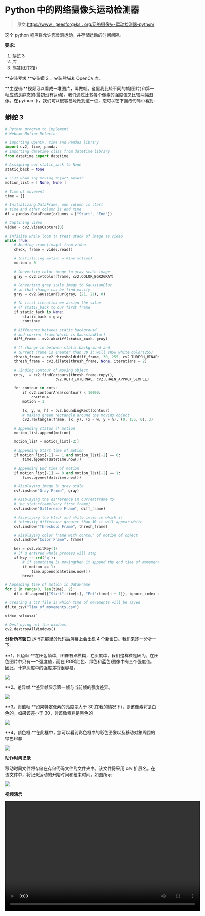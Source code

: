 # Python 中的网络摄像头运动检测器

> 原文:[https://www . geesforgeks . org/网络摄像头-运动检测器-python/](https://www.geeksforgeeks.org/webcam-motion-detector-python/)

这个 python 程序将允许您检测运动，并存储运动的时间间隔。

**要求:**

1.  蟒蛇 3
2.  库
3.  熊猫(图书馆)

**安装要求:**安装[蟒 3](https://www.python.org/downloads/) ，安装[熊猫](https://stackoverflow.com/questions/42907331/how-to-install-pandas-from-pip-on-windows-cmd)和 [OpenCV](https://pypi.python.org/pypi/opencv-python) 库。

**主逻辑:**视频可以看成一堆图片，叫做帧。这里我比较不同的帧(图片)和第一帧应该是静态的(最初没有运动)。我们通过比较每个像素的强度值来比较两幅图像。在 python 中，我们可以很容易地做到这一点，您可以在下面的代码中看到:

## 蟒蛇 3

```py
# Python program to implement
# Webcam Motion Detector

# importing OpenCV, time and Pandas library
import cv2, time, pandas
# importing datetime class from datetime library
from datetime import datetime

# Assigning our static_back to None
static_back = None

# List when any moving object appear
motion_list = [ None, None ]

# Time of movement
time = []

# Initializing DataFrame, one column is start
# time and other column is end time
df = pandas.DataFrame(columns = ["Start", "End"])

# Capturing video
video = cv2.VideoCapture(0)

# Infinite while loop to treat stack of image as video
while True:
    # Reading frame(image) from video
    check, frame = video.read()

    # Initializing motion = 0(no motion)
    motion = 0

    # Converting color image to gray_scale image
    gray = cv2.cvtColor(frame, cv2.COLOR_BGR2GRAY)

    # Converting gray scale image to GaussianBlur
    # so that change can be find easily
    gray = cv2.GaussianBlur(gray, (21, 21), 0)

    # In first iteration we assign the value
    # of static_back to our first frame
    if static_back is None:
        static_back = gray
        continue

    # Difference between static background
    # and current frame(which is GaussianBlur)
    diff_frame = cv2.absdiff(static_back, gray)

    # If change in between static background and
    # current frame is greater than 30 it will show white color(255)
    thresh_frame = cv2.threshold(diff_frame, 30, 255, cv2.THRESH_BINARY)[1]
    thresh_frame = cv2.dilate(thresh_frame, None, iterations = 2)

    # Finding contour of moving object
    cnts,_ = cv2.findContours(thresh_frame.copy(),
                       cv2.RETR_EXTERNAL, cv2.CHAIN_APPROX_SIMPLE)

    for contour in cnts:
        if cv2.contourArea(contour) < 10000:
            continue
        motion = 1

        (x, y, w, h) = cv2.boundingRect(contour)
        # making green rectangle around the moving object
        cv2.rectangle(frame, (x, y), (x + w, y + h), (0, 255, 0), 3)

    # Appending status of motion
    motion_list.append(motion)

    motion_list = motion_list[-2:]

    # Appending Start time of motion
    if motion_list[-1] == 1 and motion_list[-2] == 0:
        time.append(datetime.now())

    # Appending End time of motion
    if motion_list[-1] == 0 and motion_list[-2] == 1:
        time.append(datetime.now())

    # Displaying image in gray_scale
    cv2.imshow("Gray Frame", gray)

    # Displaying the difference in currentframe to
    # the staticframe(very first_frame)
    cv2.imshow("Difference Frame", diff_frame)

    # Displaying the black and white image in which if
    # intensity difference greater than 30 it will appear white
    cv2.imshow("Threshold Frame", thresh_frame)

    # Displaying color frame with contour of motion of object
    cv2.imshow("Color Frame", frame)

    key = cv2.waitKey(1)
    # if q entered whole process will stop
    if key == ord('q'):
        # if something is movingthen it append the end time of movement
        if motion == 1:
            time.append(datetime.now())
        break

# Appending time of motion in DataFrame
for i in range(0, len(time), 2):
    df = df.append({"Start":time[i], "End":time[i + 1]}, ignore_index = True)

# Creating a CSV file in which time of movements will be saved
df.to_csv("Time_of_movements.csv")

video.release()

# Destroying all the windows
cv2.destroyAllWindows()
```

**分析所有窗口**
运行完那里的代码后屏幕上会出现 4 个新窗口。我们来逐一分析一下:

**1。灰色帧:**在灰色帧中，图像有点模糊，在灰度中，我们这样做是因为，在灰色图片中只有一个强度值，而在 RGB(红色、绿色和蓝色)图像中有三个强度值。因此，计算灰度中的强度差将很容易。

![](img/88820f39be4d59270d0987299d0c83ea.png)

**2。差异帧:**差异帧显示第一帧与当前帧的强度差异。

![](img/4c41177c875bc42d13b2f167b3dd8635.png)

**3。阈值帧:**如果特定像素的亮度差大于 30(在我的情况下)，则该像素将是白色的，如果该差小于 30，则该像素将是黑色的

![](img/aee6f466e8a25dd631fd37eec635e931.png)

**4。颜色框:**在此框中，您可以看到彩色框中的彩色图像以及移动对象周围的绿色轮廓

![](img/8a38ef44e4020c170dc4b120a4b07715.png)

**动作时间记录**

移动时间文件将存储在存储代码文件的文件夹中。该文件将采用 csv 扩展名。在该文件中，将记录运动的开始时间和结束时间。如图所示:

![](img/48fa045fc2d102479c64980c923c1341.png)

**视频演示**

<video class="wp-video-shortcode" id="video-165165-1" width="640" height="360" preload="metadata" controls=""><source type="video/mp4" src="https://media.geeksforgeeks.org/wp-content/uploads/Motion-Detector.mp4?_=1">[https://media.geeksforgeeks.org/wp-content/uploads/Motion-Detector.mp4](https://media.geeksforgeeks.org/wp-content/uploads/Motion-Detector.mp4)</video>